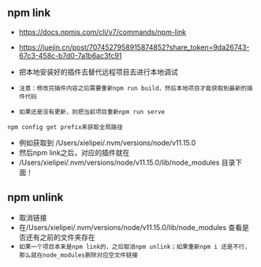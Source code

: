 ## npm link
* https://docs.npmjs.com/cli/v7/commands/npm-link
* https://juejin.cn/post/7074527958915874852?share_token=9da26743-67c3-458c-b7d0-7a1b6ac3fc91

* 把本地安装好的插件去替代远程项目去进行本地调试
* `注意：修改完插件内容之后需要重新npm run build，然后本地项目才能获取到最新的插件代码`
* `如果还是没有更新，则把当前项目重新npm run serve`

`npm config get prefix来获取全局路径`
* 例如获取到 /Users/xielipei/.nvm/versions/node/v11.15.0
* 然后npm link之后，对应的插件就在
* /Users/xielipei/.nvm/versions/node/v11.15.0/lib/node_modules 目录下面！

## npm unlink
* 取消链接
* 在/Users/xielipei/.nvm/versions/node/v11.15.0/lib/node_modules 查看是否还有之前的文件夹存在
* `如果一个项目本来是npm link的，之后取消npm unlink；如果重新npm i 还是不行，那么就在node_modules删除对应空文件链接`
